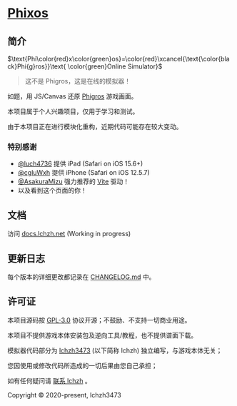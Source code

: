 # <!-- prettier-ignore -->[Phixos](https://lchz&#104;3473.github.io/sim-phi/index)

## 简介

$\text{Phi\color{red}x\color{green}os}=\color{red}\xcancel{\text{\color{black}Phi{g}ros}}\text{ \color{green}Online Simulator}$

> 这不是 Phi&#103;ros，这是在线的模拟器！

如题，用 JS/Canvas 还原 [Phi&#103;ros](https://www.taptap.com/app/165287) 游戏画面。

本项目属于个人兴趣项目，仅用于学习和测试。

由于本项目正在进行模块化重构，近期代码可能存在较大变动。

### 特别感谢

- [@luch4736](https://github.com/luch4736) 提供 iPad (Safari on iOS 15.6+)
- [@cgluWxh](https://github.com/cgluWxh) 提供 iPhone (Safari on iOS 12.5.7)
- [@AsakuraMizu](https://github.com/AsakuraMizu) 强力推荐的 [Vite](https://vitejs.dev) 驱动！
- 以及看到这个页面的你！

## 文档

访问 <!-- prettier-ignore -->[docs.lchz&#104;.net](https://docs.lchz&#104;.net/project/sim-phi-core) (Working in progress)

## 更新日志

每个版本的详细更改都记录在 [CHANGELOG.md](CHANGELOG.md) 中。

## 许可证

本项目源码按 [GPL-3.0](LICENSE.txt) 协议开源；不鼓励、不支持一切商业用途。

本项目不提供游戏本体安装包及逆向工具/教程，也不提供谱面下载。

模拟器代码部分为 [lchz&#104;3473](https://space.bilibili.com/274753872) (以下简称 lchz&#104;) 独立编写，与游戏本体无关；

您因使用或修改代码所造成的一切后果由您自己承担；

如有任何疑问请 [联系 lchz&#104;](mailto:lchz%683473@163.com?subject=[GitHub]lchz%683473/sim-phi) 。

Copyright &copy; 2020-present, lchz&#104;3473
